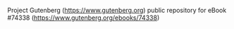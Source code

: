 Project Gutenberg (https://www.gutenberg.org) public repository for
eBook #74338 (https://www.gutenberg.org/ebooks/74338)

